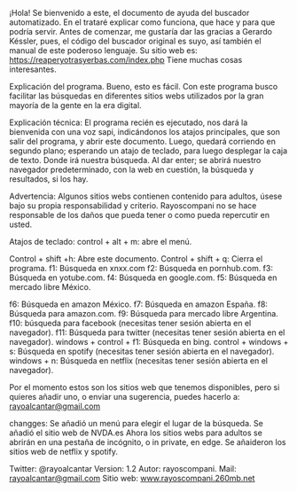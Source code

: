 ¡Hola! Se bienvenido a este, el documento de ayuda del buscador automatizado.
En el trataré explicar como funciona, que hace y para que podría servir.
Antes de comenzar, me gustaría dar las gracias a Gerardo Késsler, pues, el código del  buscador original es suyo, así también el manual de este poderoso lenguaje.
Su sitio web es: https://reaperyotrasyerbas.com/index.php
Tiene muchas cosas interesantes.

Explicación del programa.
Bueno, esto es fácil. Con este programa busco facilitar las búsquedas en diferentes sitios webs utilizados por la gran mayoría de la gente en la era digital.

Explicación técnica:
El programa recién es ejecutado, nos dará la bienvenida con una voz sapi, indicándonos los atajos principales, que son salir del programa, y abrir este documento.
Luego, quedará corriendo en segundo plano; esperando un atajo de teclado, para luego desplegar la caja de texto. Donde irá nuestra búsqueda. Al dar enter; se abrirá nuestro navegador predeterminado, con la web en cuestión, la búsqueda y resultados, si los hay.

Advertencia:
Algunos sitios webs contienen contenido para adultos, úsese bajo su propia responsabilidad y criterio.
Rayoscompani no se hace responsable de los daños que pueda tener o como pueda repercutir en usted.

Atajos de teclado:
control + alt + m:
abre el menú.

Control + shift +h:
Abre este documento.
Control + shift + q:
Cierra el programa.
f1:
Búsqueda en xnxx.com
f2:
Búsqueda en pornhub.com.
f3:
Búsqueda en yotube.com.
f4:
Búsqueda en google.com.
f5:
Búsqueda en mercado libre México.

f6:
Búsqueda en amazon México.
f7:
Búsqueda en amazon España.
f8:
Búsqueda para amazon.com.
f9:
Búsqueda para mercado libre Argentina.
f10:
búsqueda para facebook (necesitas tener sesión abierta en el navegador).
f11:
Búsqueda para twitter (necesitas tener sesión abierta en el navegador).
windows + control + f1:
Búsqueda en bing.
control + windows + s:
Búsqueda en spotify (necesitas tener sesión abierta en el navegador).
windows + n:
Búsqueda en netflix (necesitas tener sesión abierta en el navegador).

Por el momento estos son los sitios web que tenemos disponibles, pero si quieres añadir uno, o enviar una sugerencia, puedes hacerlo a: rayoalcantar@gmail.com

changges:
Se añadió un menú para elegir el lugar de la búsqueda.
Se añadió el sitio web de NVDA.es
Ahora los sitios webs para adultos se abrirán en una pestaña de incógnito, o in private, en edge.
Se añaideron los sitios web de netflix y spotify.

Twitter: @rayoalcantar
Version: 1.2
Autor: rayoscompani.
Mail: rayoalcantar@gmail.com
Sitio web: www.rayoscompani.260mb.net